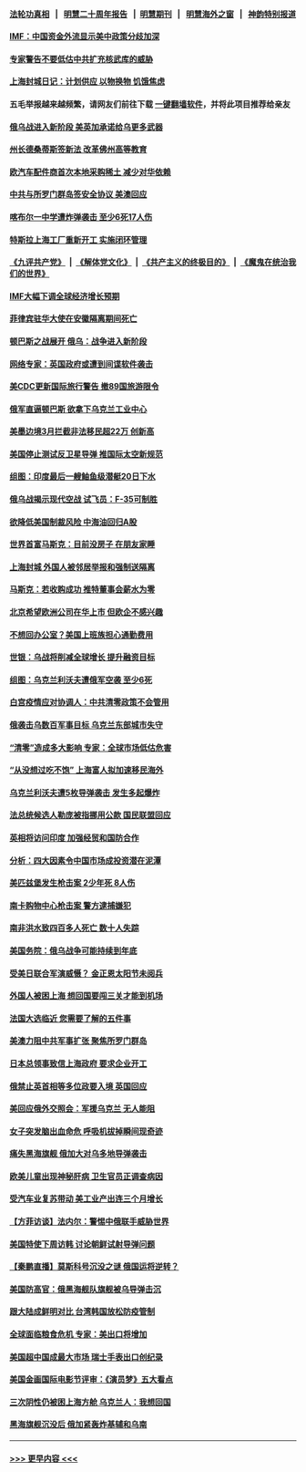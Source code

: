#### [法轮功真相](https://github.com/gfw-breaker/truth/blob/master/README.md?t=0) &nbsp;&nbsp;|&nbsp;&nbsp; [明慧二十周年报告](https://github.com/gfw-breaker/mh-reports/blob/master/README.md?t=0) &nbsp;&nbsp;|&nbsp;&nbsp;[明慧期刊](https://github.com/gfw-breaker/mh-qikan) &nbsp;&nbsp;|&nbsp;&nbsp; [明慧海外之窗](https://github.com/gfw-breaker/mh-news/blob/master/README.md?t=0) &nbsp;&nbsp;|&nbsp;&nbsp; [神韵特别报道](https://github.com/gfw-breaker/mh-news/blob/master/shenyun.md?t=0)
#### [IMF：中国资金外流显示美中政策分歧加深](../pages/nsc418/n13715780.md?t=04201851) 
#### [专家警告不要低估中共扩充核武库的威胁](../pages/nsc418/n13715671.md?t=04201851) 
#### [上海封城日记：计划供应 以物换物 饥饿焦虑](../pages/nsc418/n13715646.md?t=04201851) 
#### 五毛举报越来越频繁，请网友们前往下载 [一键翻墙软件](https://github.com/gfw-breaker/ssr-accounts)，并将此项目推荐给亲友
#### [俄乌战进入新阶段 美英加承诺给乌更多武器](../pages/nsc418/n13715517.md?t=04201851) 
#### [州长德桑蒂斯签新法 改革佛州高等教育](../pages/nsc418/n13715526.md?t=04201851) 
#### [欧汽车配件商首次本地采购稀土 减少对华依赖](../pages/nsc418/n13715520.md?t=04201851) 
#### [中共与所罗门群岛签安全协议 美澳回应](../pages/nsc418/n13715535.md?t=04201851) 
#### [喀布尔一中学遭炸弹袭击 至少6死17人伤](../pages/nsc418/n13715439.md?t=04201851) 
#### [特斯拉上海工厂重新开工 实施闭环管理](../pages/nsc418/n13715484.md?t=04201851) 
#### [《九评共产党》](https://github.com/begood0513/9ping.md/blob/master/README.md) &nbsp;|&nbsp; [《解体党文化》](../../../../jtdwh.md/blob/master/README.md)  &nbsp;|&nbsp; [《共产主义的终极目的》](../../../../gczydzjmd.md/blob/master/README.md) &nbsp;|&nbsp; [《魔鬼在统治我们的世界》](../../../../mgztzwmdsj.md/blob/master/README.md) 
#### [IMF大幅下调全球经济增长预期](../pages/nsc418/n13715465.md?t=04201851) 
#### [菲律宾驻华大使在安徽隔离期间死亡](../pages/nsc418/n13715448.md?t=04201851) 
#### [顿巴斯之战展开 俄乌：战争进入新阶段](../pages/nsc418/n13715451.md?t=04201851) 
#### [网络专家：英国政府或遭到间谍软件袭击](../pages/nsc418/n13715407.md?t=04201851) 
#### [美CDC更新国际旅行警告 撤89国旅游限令](../pages/nsc418/n13715225.md?t=04201851) 
#### [俄军直逼顿巴斯 欲拿下乌克兰工业中心](../pages/nsc418/n13715174.md?t=04201851) 
#### [美墨边境3月拦截非法移民超22万 创新高](../pages/nsc418/n13715032.md?t=04201851) 
#### [美国停止测试反卫星导弹 推国际太空新规范](../pages/nsc418/n13714941.md?t=04201851) 
#### [组图：印度最后一艘鲉鱼级潜艇20日下水](../pages/nsc418/n13712973.md?t=04201851) 
#### [俄乌战揭示现代空战 试飞员：F-35可制胜](../pages/nsc418/n13714766.md?t=04201851) 
#### [欲降低美国制裁风险 中海油回归A股](../pages/nsc418/n13714807.md?t=04201851) 
#### [世界首富马斯克：目前没房子 在朋友家睡](../pages/nsc418/n13714784.md?t=04201851) 
#### [上海封城 外国人被邻居举报和强制送隔离](../pages/nsc418/n13714751.md?t=04201851) 
#### [马斯克：若收购成功 推特董事会薪水为零](../pages/nsc418/n13714724.md?t=04201851) 
#### [北京希望欧洲公司在华上市 但欧企不感兴趣](../pages/nsc418/n13714650.md?t=04201851) 
#### [不想回办公室？美国上班族担心通勤费用](../pages/nsc418/n13714693.md?t=04201851) 
#### [世银：乌战将削减全球增长 提升融资目标](../pages/nsc418/n13714655.md?t=04201851) 
#### [组图：乌克兰利沃夫遭俄军空袭 至少6死](../pages/nsc418/n13714504.md?t=04201851) 
#### [白宫疫情应对协调人：中共清零政策不会管用](../pages/nsc418/n13714634.md?t=04201851) 
#### [俄袭击乌数百军事目标 乌克兰东部城市失守](../pages/nsc418/n13714475.md?t=04201851) 
#### [“清零”造成多大影响 专家：全球市场低估危害](../pages/nsc418/n13714603.md?t=04201851) 
#### [“从没想过吃不饱” 上海富人拟加速移民海外](../pages/nsc418/n13714535.md?t=04201851) 
#### [乌克兰利沃夫遭5枚导弹袭击 发生多起爆炸](../pages/nsc418/n13714381.md?t=04201851) 
#### [法总统候选人勒庞被指挪用公款 国民联盟回应](../pages/nsc418/n13714270.md?t=04201851) 
#### [英相将访问印度 加强经贸和国防合作](../pages/nsc418/n13714134.md?t=04201851) 
#### [分析：四大因素令中国市场成投资潜在泥潭](../pages/nsc418/n13714048.md?t=04201851) 
#### [美匹兹堡发生枪击案 2少年死 8人伤](../pages/nsc418/n13713988.md?t=04201851) 
#### [南卡购物中心枪击案 警方逮捕嫌犯](../pages/nsc418/n13713922.md?t=04201851) 
#### [南非洪水致四百多人死亡 数十人失踪](../pages/nsc418/n13713846.md?t=04201851) 
#### [美国务院：俄乌战争可能持续到年底](../pages/nsc418/n13713894.md?t=04201851) 
#### [受美日联合军演威慑？ 金正恩太阳节未阅兵](../pages/nsc418/n13713928.md?t=04201851) 
#### [外国人被困上海 想回国要闯三关才能到机场](../pages/nsc418/n13713766.md?t=04201851) 
#### [法国大选临近 您需要了解的五件事](../pages/nsc418/n13713232.md?t=04201851) 
#### [美澳力阻中共军事扩张 聚焦所罗门群岛](../pages/nsc418/n13713328.md?t=04201851) 
#### [日本总领事致信上海政府 要求企业开工](../pages/nsc418/n13713314.md?t=04201851) 
#### [俄禁止英首相等多位政要入境 英国回应](../pages/nsc418/n13713255.md?t=04201851) 
#### [美回应俄外交照会：军援乌克兰 无人能阻](../pages/nsc418/n13713168.md?t=04201851) 
#### [女子突发脑出血命危 呼吸机拔掉瞬间现奇迹](../pages/nsc418/n13713063.md?t=04201851) 
#### [痛失黑海旗舰 俄加大对乌多地导弹袭击](../pages/nsc418/n13713233.md?t=04201851) 
#### [欧美儿童出现神秘肝病 卫生官员正调查病因](../pages/nsc418/n13713042.md?t=04201851) 
#### [受汽车业复苏带动 美工业产出连三个月增长](../pages/nsc418/n13712990.md?t=04201851) 
#### [【方菲访谈】法内尔：警惕中俄联手威胁世界](../pages/nsc418/n13712693.md?t=04201851) 
#### [美国特使下周访韩 讨论朝鲜试射导弹问题](../pages/nsc418/n13712694.md?t=04201851) 
#### [【秦鹏直播】莫斯科号沉没之谜 俄国运将逆转？](../pages/nsc418/n13712739.md?t=04201851) 
#### [美国防高官：俄黑海舰队旗舰被乌导弹击沉](../pages/nsc418/n13712708.md?t=04201851) 
#### [跟大陆成鲜明对比 台湾韩国放松防疫管制](../pages/nsc418/n13712489.md?t=04201851) 
#### [全球面临粮食危机 专家：美出口将增加](../pages/nsc418/n13711054.md?t=04201851) 
#### [美国超中国成最大市场 瑞士手表出口创纪录](../pages/nsc418/n13712600.md?t=04201851) 
#### [美国金画国际电影节评审：《演员梦》五大看点](../pages/nsc418/n13710351.md?t=04201851) 
#### [三次阴性仍被困上海方舱 乌克兰人：我想回国](../pages/nsc418/n13712569.md?t=04201851) 
#### [黑海旗舰沉没后 俄加紧轰炸基辅和乌南](../pages/nsc418/n13712367.md?t=04201851) 

----
#### [ >>> 更早内容 <<< ](../indexes/nsc418-earlier.md)
